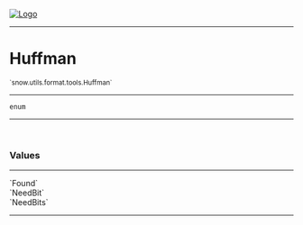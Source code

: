 
[![Logo](../../../../../images/logo.png)](../../../../../api/index.html)

---



<h1>Huffman</h1>
<small>`snow.utils.format.tools.Huffman`</small>



---

`enum`

---

&nbsp;
&nbsp;

<h3>Values</h3> <hr/><span class="member signature apipage">`Found`<br/> </span>
        <span class="small_desc_flat"></span><span class="member signature apipage">`NeedBit`<br/> </span>
        <span class="small_desc_flat"></span><span class="member signature apipage">`NeedBits`<br/> </span>
        <span class="small_desc_flat"></span>







---

&nbsp;
&nbsp;
&nbsp;
&nbsp;